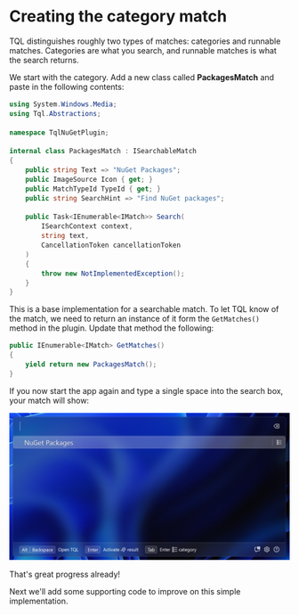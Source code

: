 # Creating the category match

TQL distinguishes roughly two types of matches: categories and runnable matches.
Categories are what you search, and runnable matches is what the search returns.

We start with the category. Add a new class called **PackagesMatch** and paste
in the following contents:

```cs
using System.Windows.Media;
using Tql.Abstractions;

namespace TqlNuGetPlugin;

internal class PackagesMatch : ISearchableMatch
{
    public string Text => "NuGet Packages";
    public ImageSource Icon { get; }
    public MatchTypeId TypeId { get; }
    public string SearchHint => "Find NuGet packages";

    public Task<IEnumerable<IMatch>> Search(
        ISearchContext context,
        string text,
        CancellationToken cancellationToken
    )
    {
        throw new NotImplementedException();
    }
}
```

This is a base implementation for a searchable match. To let TQL know of the
match, we need to return an instance of it form the `GetMatches()` method in the
plugin. Update that method the following:

```cs
public IEnumerable<IMatch> GetMatches()
{
    yield return new PackagesMatch();
}
```

If you now start the app again and type a single space into the search box, your
match will show:

![](../Images/Packages-category-without-icon.png)

That's great progress already!

Next we'll add some supporting code to improve on this simple implementation.
